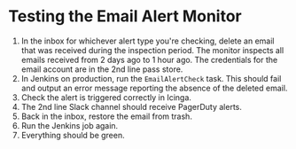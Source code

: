 # Testing the Email Alert Monitor

1. In the inbox for whichever alert type you're checking, delete an
   email that was received during the inspection period. The monitor
   inspects all emails received from 2 days ago to 1 hour ago.
   The credentials for the email account are in the 2nd line pass store.
2. In Jenkins on production, run the `EmailAlertCheck` task. This should
   fail and output an error message reporting the absence of the deleted
   email.
3. Check the alert is triggered correctly in Icinga.
4. The 2nd line Slack channel should receive PagerDuty alerts.
5. Back in the inbox, restore the email from trash.
6. Run the Jenkins job again.
7. Everything should be green.
